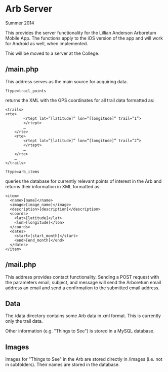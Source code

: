 Arb Server
==========

Summer 2014

This provides the server functionality for the Lillian Anderson Arboretum Mobile App. The functions apply to the iOS version of the app and will work for Android as well, when implemented.

This will be moved to a server at the College.


/main.php
---------

This address serves as the main source for acquiring data.
```
?type=trail_points
```
returns the XML with the GPS coordinates for all trail data formatted as:
```
<trails>
<rte>
		<rtept lat=”[latitude]” lon=”[longitude]” trail=”1”>
		</rtept>
		…
	</rte>
	<rte>
		<rtept lat=”[latitude]” lon=”[longitude]” trail=”2”>
		</rtept>
		…
	</rte>
	…
</trails>
```

```
?type=arb_items
```
queries the database for currently relevant points of interest in the Arb and returns their information in XML formatted as:
```
<item>
  <name>[name]</name>
  <image>[image_name]</image>
  <description>[description]</description>
  <coords>
    <lat>[latitude]</lat>
    <lon>[longitude]</lon>
  </coords>
  <dates>
    <start>[start_month]</start>
    <end>[end_month]</end>
  </dates>
</item>
```


/mail.php
---------

This address provides contact functionality. Sending a POST request with the parameters email, subject, and message will send the Arboretum email address an email and send a confirmation to the submitted email address.


Data
----

The /data directory contains some Arb data in xml format. This is currently only the trail data.

Other information (e.g. "Things to See") is stored in a MySQL database.


Images
------

Images for "Things to See" in the Arb are stored directly in /images (i.e. not in subfolders). Their names are stored in the database.
